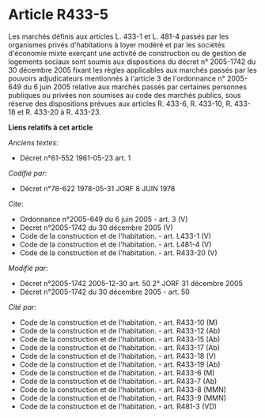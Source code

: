 # Article R433-5

Les marchés définis aux articles L. 433-1 et L. 481-4 passés par les organismes privés d'habitations à loyer modéré et par
les sociétés d'économie mixte exerçant une activité de construction ou de gestion de logements sociaux sont soumis aux
dispositions du décret n° 2005-1742 du 30 décembre 2005 fixant les règles applicables aux marchés passés par les pouvoirs
adjudicateurs mentionnés à l'article 3 de l'ordonnance n° 2005-649 du 6 juin 2005 relative aux marchés passés par certaines
personnes publiques ou privées non soumises au code des marchés publics, sous réserve des dispositions prévues aux articles
R. 433-6, R. 433-10, R. 433-18 et R. 433-20 à R. 433-23.

**Liens relatifs à cet article**

_Anciens textes_:

  - Décret n°61-552 1961-05-23 art. 1

_Codifié par_:

  - Décret n°78-622 1978-05-31 JORF 8 JUIN 1978

_Cite_:

  - Ordonnance n°2005-649 du 6 juin 2005 - art. 3 (V)
  - Décret n°2005-1742 du 30 décembre 2005 (V)
  - Code de la construction et de l'habitation. - art. L433-1 (V)
  - Code de la construction et de l'habitation. - art. L481-4 (V)
  - Code de la construction et de l'habitation. - art. R433-20 (V)

_Modifié par_:

  - Décret n°2005-1742 2005-12-30 art. 50 2° JORF 31 décembre 2005
  - Décret n°2005-1742 du 30 décembre 2005 - art. 50

_Cité par_:

  - Code de la construction et de l'habitation. - art. R433-10 (M)
  - Code de la construction et de l'habitation. - art. R433-12 (Ab)
  - Code de la construction et de l'habitation. - art. R433-15 (Ab)
  - Code de la construction et de l'habitation. - art. R433-17 (Ab)
  - Code de la construction et de l'habitation. - art. R433-18 (V)
  - Code de la construction et de l'habitation. - art. R433-19 (Ab)
  - Code de la construction et de l'habitation. - art. R433-6 (M)
  - Code de la construction et de l'habitation. - art. R433-7 (Ab)
  - Code de la construction et de l'habitation. - art. R433-8 (MMN)
  - Code de la construction et de l'habitation. - art. R433-9 (MMN)
  - Code de la construction et de l'habitation. - art. R481-3 (VD)
